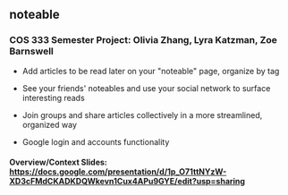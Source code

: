 ## noteable 

### COS 333 Semester Project: Olivia Zhang, Lyra Katzman, Zoe Barnswell 


- Add articles to be read later on your "noteable" page, organize by tag

- See your friends' noteables and use your social network to surface interesting reads 

- Join groups and share articles collectively in a more streamlined, organized way

- Google login and accounts functionality


#### Overview/Context Slides: https://docs.google.com/presentation/d/1p_O71ttNYzW-XD3cFMdCKADKDQWkevn1Cux4APu9GYE/edit?usp=sharing 

